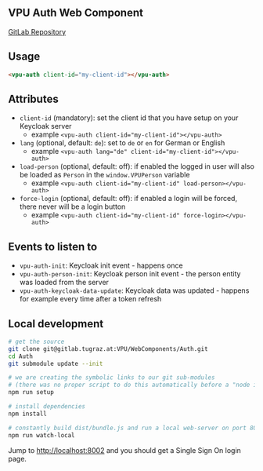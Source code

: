 ## VPU Auth Web Component

[GitLab Repository](https://gitlab.tugraz.at/VPU/WebComponents/Auth)

## Usage

```html
<vpu-auth client-id="my-client-id"></vpu-auth>
```

## Attributes

- `client-id` (mandatory): set the client id that you have setup on your Keycloak server
    - example `<vpu-auth client-id="my-client-id"></vpu-auth>`
- `lang` (optional, default: `de`): set to `de` or `en` for German or English
    - example `<vpu-auth lang="de" client-id="my-client-id"></vpu-auth>`
- `load-person` (optional, default: off): if enabled the logged in user will also be loaded as `Person`
   in the `window.VPUPerson` variable
    - example `<vpu-auth client-id="my-client-id" load-person></vpu-auth>`
- `force-login` (optional, default: off): if enabled a login will be forced, there never will be a login button
    - example `<vpu-auth client-id="my-client-id" force-login></vpu-auth>`

## Events to listen to

- `vpu-auth-init`: Keycloak init event - happens once
- `vpu-auth-person-init`: Keycloak person init event - the person entity was loaded from the server
- `vpu-auth-keycloak-data-update`: Keycloak data was updated - happens for example every time after a token refresh

## Local development

```bash
# get the source
git clone git@gitlab.tugraz.at:VPU/WebComponents/Auth.git
cd Auth
git submodule update --init

# we are creating the symbolic links to our git sub-modules
# (there was no proper script to do this automatically before a "node install"
npm run setup

# install dependencies
npm install

# constantly build dist/bundle.js and run a local web-server on port 8002 
npm run watch-local
```

Jump to <http://localhost:8002> and you should get a Single Sign On login page.
